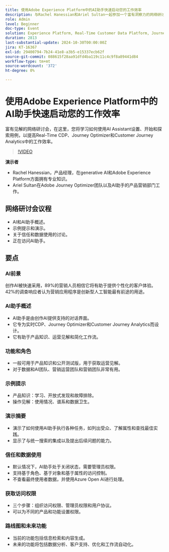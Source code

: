 ```yaml
---
title: 使用Adobe Experience Platform中的AI助手快速启动您的工作效率
description: 与Rachel Hanessian和Ariel Sultan一起参加一个富有洞察力的网络研讨会，在这里，您将学习如何设置、开始使用AI助手并探索用例，以提高Real-Time CDP、Journey Optimizer和Customer Journey Analytics的生产率。
role: Admin
level: Beginner
doc-type: Event
solution: Experience Platform, Real-Time Customer Data Platform, Journey Optimizer, Customer Journey Analytics
duration: 2813
last-substantial-update: 2024-10-30T00:00:00Z
jira: KT-16367
exl-id: 29400794-7b24-41e8-a3b5-e15337ecb62f
source-git-commit: 088615f28aa91dfd4ba119c11c4c9f8a89441d84
workflow-type: tm+mt
source-wordcount: '372'
ht-degree: 0%

---
```


# 使用Adobe Experience Platform中的AI助手快速启动您的工作效率

富有见解的网络研讨会，在这里，您将学习如何使用AI Assistant设置、开始和探索用例，以提高Real-Time CDP、Journey Optimizer和Customer Journey Analytics中的工作效率。

>[!VIDEO](https://video.tv.adobe.com/v/3435344/?learn=on)

**演示者**

* Rachel Hanessian，产品经理，在generative AI和Adobe Experience Platform方面拥有专业知识。
* Ariel Sultan在Adobe Journey Optimizer团队以及AI助手的产品营销部门工作。

## 网络研讨会议程

* AI和AI助手概述。
* 示例提示和演示。
* 关于信任和数据使用的讨论。
* 正在访问AI助手。

## 要点

### AI前景

创作AI被快速采用，89%的营销人员相信它将有助于提供个性化的客户体验。
42%的调查响应者认为营销应用程序是创新型人工智能最有前途的用途。

### AI助手概述

* AI助手是由创作AI提供支持的对话界面。
* 它专为实时CDP、Journey Optimizer和Customer Journey Analytics而设计。
* 它有助于产品知识、运营见解和简化工作流。

### 功能和角色

* 一般可用于产品知识和公开测试版，用于获取运营见解。
* 对于数据和AI团队、营销运营团队和营销团队非常有用。

### 示例提示

* 产品知识：学习、开放式发现和故障排除。
* 操作见解：使用情况、谱系和数据卫生。

### 演示摘要

* 演示了如何使用AI助手执行各种任务，如列出受众、了解属性和查找最佳实践。
* 显示了与统一搜索的集成以及提出后续问题的能力。

### 信任和数据使用

* 默认情况下，AI助手处于关闭状态，需要管理员权限。
* 支持基于角色、基于对象和基于属性的访问控制。
* 不查看最终使用者数据，并使用Azure Open AI进行处理。

### 获取访问权限

* 三个步骤：组织访问权限、管理员权限和用户协议。
* 可以为不同的产品和功能设置权限。

### 路线图和未来功能

* 当前的功能包括信息检索和内容生成。
* 未来的功能将包括数据分析、客户支持、优化和工作流自动化。
